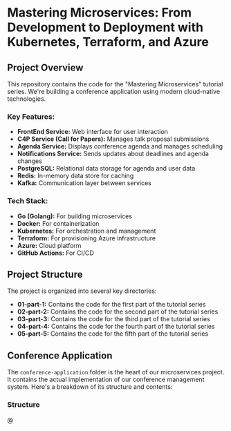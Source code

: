 # Mastering Microservices: From Development to Deployment with Kubernetes, Terraform, and Azure

## Project Overview

This repository contains the code for the "Mastering Microservices" tutorial series. We're building a conference application using modern cloud-native technologies.

### Key Features:

- **FrontEnd Service:** Web interface for user interaction
- **C4P Service (Call for Papers):** Manages talk proposal submissions
- **Agenda Service:** Displays conference agenda and manages scheduling
- **Notifications Service:** Sends updates about deadlines and agenda changes
- **PostgreSQL:** Relational data storage for agenda and user data
- **Redis:** In-memory data store for caching
- **Kafka:** Communication layer between services

### Tech Stack:

- **Go (Golang):** For building microservices
- **Docker:** For containerization
- **Kubernetes:** For orchestration and management
- **Terraform:** For provisioning Azure infrastructure
- **Azure:** Cloud platform
- **GitHub Actions:** For CI/CD

## Project Structure

The project is organized into several key directories:

- **01-part-1:** Contains the code for the first part of the tutorial series
- **02-part-2:** Contains the code for the second part of the tutorial series
- **03-part-3:** Contains the code for the third part of the tutorial series
- **04-part-4:** Contains the code for the fourth part of the tutorial series
- **05-part-5:** Contains the code for the fifth part of the tutorial series



## Conference Application

The `conference-application` folder is the heart of our microservices project. It contains the actual implementation of our conference management system. Here's a breakdown of its structure and contents:

### Structure

@
